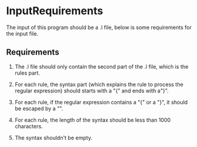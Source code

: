 # InputRequirements

The input of this program should be a .l file, below is some requirements for the input file.

## Requirements

1. The .l file should only contain the second part of the .l file, which is the rules part.

2. For each rule, the syntax part (which explains the rule to process the regular expression) should starts with a  "{" and ends with a"}".

3. For each rule, if the regular expression contains a "{" or a "}", it should be escaped by a "\".

4. For each rule, the length of the syntax should be less than 1000 characters.

5. The syntax shouldn't be empty.
